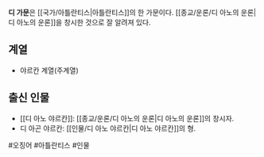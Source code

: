 **디 가문**은 [[국가/아틀란티스|아틀란티스]]의 한 가문이다. [[종교/운론/디 아노의 운론|디 아노의 운론]]을 창시한 것으로 잘 알려져 있다.
## 계열
- 야르칸 계열(주계열)
## 출신 인물
- [[디 아노 야르칸]]: [[종교/운론/디 아노의 운론|디 아노의 운론]]의 창시자.
- 디 아곤 야르칸: [[인물/디 아노 야르칸|디 아노 야르칸]]의 형.

#오징어 #아틀란티스 #인물 